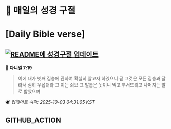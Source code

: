# 🙏 매일의 성경 구절
# [Daily Bible verse]
## [![README에 성경구절 업데이트](https://github.com/DONGSUKA/first_test/actions/workflows/update-readme-bible.yml/badge.svg)](https://github.com/DONGSUKA/first_test/actions/workflows/update-readme-bible.yml)
<!-- START_BIBLE_VERSE -->
📖 **다니엘 7:19**
> 이에 내가 넷째 짐승에 관하여 확실히 알고자 하였으니 곧 그것은 모든 짐승과 달라서 심히 무섭더라 그 이는 쇠요 그 발톱은 놋이니 먹고 부서뜨리고 나머지는 발로 밟았으며

🕊️ _업데이트 시각: 2025-10-03 04:31:05 KST_
  <!-- END_BIBLE_VERSE -->
## GITHUB_ACTION
